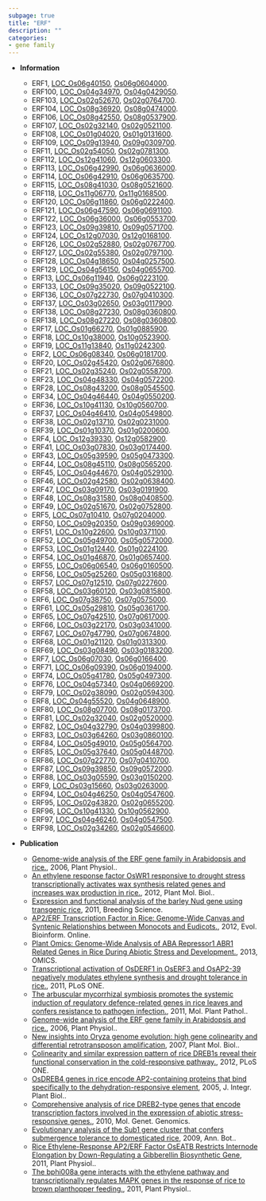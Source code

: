 ```yaml
---
subpage: true
title: "ERF"
description: ""
categories:
- gene family
---
```


* **Information**  
    + ERF1, [LOC_Os06g40150](http://rice.plantbiology.msu.edu/cgi-bin/ORF_infopage.cgi?orf=LOC_Os06g40150), [Os06g0604000](http://rapdb.dna.affrc.go.jp/viewer/gbrowse_details/irgsp1?name=Os06g0604000).
    + ERF100, [LOC_Os04g34970](http://rice.plantbiology.msu.edu/cgi-bin/ORF_infopage.cgi?orf=LOC_Os04g34970), [Os04g0429050](http://rapdb.dna.affrc.go.jp/viewer/gbrowse_details/irgsp1?name=Os04g0429050).
    + ERF103, [LOC_Os02g52670](http://rice.plantbiology.msu.edu/cgi-bin/ORF_infopage.cgi?orf=LOC_Os02g52670), [Os02g0764700](http://rapdb.dna.affrc.go.jp/viewer/gbrowse_details/irgsp1?name=Os02g0764700).
    + ERF104, [LOC_Os08g36920](http://rice.plantbiology.msu.edu/cgi-bin/ORF_infopage.cgi?orf=LOC_Os08g36920), [Os08g0474000](http://rapdb.dna.affrc.go.jp/viewer/gbrowse_details/irgsp1?name=Os08g0474000).
    + ERF106, [LOC_Os08g42550](http://rice.plantbiology.msu.edu/cgi-bin/ORF_infopage.cgi?orf=LOC_Os08g42550), [Os08g0537900](http://rapdb.dna.affrc.go.jp/viewer/gbrowse_details/irgsp1?name=Os08g0537900).
    + ERF107, [LOC_Os02g32140](http://rice.plantbiology.msu.edu/cgi-bin/ORF_infopage.cgi?orf=LOC_Os02g32140), [Os02g0521100](http://rapdb.dna.affrc.go.jp/viewer/gbrowse_details/irgsp1?name=Os02g0521100).
    + ERF108, [LOC_Os01g04020](http://rice.plantbiology.msu.edu/cgi-bin/ORF_infopage.cgi?orf=LOC_Os01g04020), [Os01g0131600](http://rapdb.dna.affrc.go.jp/viewer/gbrowse_details/irgsp1?name=Os01g0131600).
    + ERF109, [LOC_Os09g13940](http://rice.plantbiology.msu.edu/cgi-bin/ORF_infopage.cgi?orf=LOC_Os09g13940), [Os09g0309700](http://rapdb.dna.affrc.go.jp/viewer/gbrowse_details/irgsp1?name=Os09g0309700).
    + ERF11, [LOC_Os02g54050](http://rice.plantbiology.msu.edu/cgi-bin/ORF_infopage.cgi?orf=LOC_Os02g54050), [Os02g0781300](http://rapdb.dna.affrc.go.jp/viewer/gbrowse_details/irgsp1?name=Os02g0781300).
    + ERF112, [LOC_Os12g41060](http://rice.plantbiology.msu.edu/cgi-bin/ORF_infopage.cgi?orf=LOC_Os12g41060), [Os12g0603300](http://rapdb.dna.affrc.go.jp/viewer/gbrowse_details/irgsp1?name=Os12g0603300).
    + ERF113, [LOC_Os06g42990](http://rice.plantbiology.msu.edu/cgi-bin/ORF_infopage.cgi?orf=LOC_Os06g42990), [Os06g0636000](http://rapdb.dna.affrc.go.jp/viewer/gbrowse_details/irgsp1?name=Os06g0636000).
    + ERF114, [LOC_Os06g42910](http://rice.plantbiology.msu.edu/cgi-bin/ORF_infopage.cgi?orf=LOC_Os06g42910), [Os06g0635700](http://rapdb.dna.affrc.go.jp/viewer/gbrowse_details/irgsp1?name=Os06g0635700).
    + ERF115, [LOC_Os08g41030](http://rice.plantbiology.msu.edu/cgi-bin/ORF_infopage.cgi?orf=LOC_Os08g41030), [Os08g0521600](http://rapdb.dna.affrc.go.jp/viewer/gbrowse_details/irgsp1?name=Os08g0521600).
    + ERF118, [LOC_Os11g06770](http://rice.plantbiology.msu.edu/cgi-bin/ORF_infopage.cgi?orf=LOC_Os11g06770), [Os11g0168500](http://rapdb.dna.affrc.go.jp/viewer/gbrowse_details/irgsp1?name=Os11g0168500).
    + ERF120, [LOC_Os06g11860](http://rice.plantbiology.msu.edu/cgi-bin/ORF_infopage.cgi?orf=LOC_Os06g11860), [Os06g0222400](http://rapdb.dna.affrc.go.jp/viewer/gbrowse_details/irgsp1?name=Os06g0222400).
    + ERF121, [LOC_Os06g47590](http://rice.plantbiology.msu.edu/cgi-bin/ORF_infopage.cgi?orf=LOC_Os06g47590), [Os06g0691100](http://rapdb.dna.affrc.go.jp/viewer/gbrowse_details/irgsp1?name=Os06g0691100).
    + ERF122, [LOC_Os06g36000](http://rice.plantbiology.msu.edu/cgi-bin/ORF_infopage.cgi?orf=LOC_Os06g36000), [Os06g0553700](http://rapdb.dna.affrc.go.jp/viewer/gbrowse_details/irgsp1?name=Os06g0553700).
    + ERF123, [LOC_Os09g39810](http://rice.plantbiology.msu.edu/cgi-bin/ORF_infopage.cgi?orf=LOC_Os09g39810), [Os09g0571700](http://rapdb.dna.affrc.go.jp/viewer/gbrowse_details/irgsp1?name=Os09g0571700).
    + ERF124, [LOC_Os12g07030](http://rice.plantbiology.msu.edu/cgi-bin/ORF_infopage.cgi?orf=LOC_Os12g07030), [Os12g0168100](http://rapdb.dna.affrc.go.jp/viewer/gbrowse_details/irgsp1?name=Os12g0168100).
    + ERF126, [LOC_Os02g52880](http://rice.plantbiology.msu.edu/cgi-bin/ORF_infopage.cgi?orf=LOC_Os02g52880), [Os02g0767700](http://rapdb.dna.affrc.go.jp/viewer/gbrowse_details/irgsp1?name=Os02g0767700).
    + ERF127, [LOC_Os02g55380](http://rice.plantbiology.msu.edu/cgi-bin/ORF_infopage.cgi?orf=LOC_Os02g55380), [Os02g0797100](http://rapdb.dna.affrc.go.jp/viewer/gbrowse_details/irgsp1?name=Os02g0797100).
    + ERF128, [LOC_Os04g18650](http://rice.plantbiology.msu.edu/cgi-bin/ORF_infopage.cgi?orf=LOC_Os04g18650), [Os04g0257500](http://rapdb.dna.affrc.go.jp/viewer/gbrowse_details/irgsp1?name=Os04g0257500).
    + ERF129, [LOC_Os04g56150](http://rice.plantbiology.msu.edu/cgi-bin/ORF_infopage.cgi?orf=LOC_Os04g56150), [Os04g0655700](http://rapdb.dna.affrc.go.jp/viewer/gbrowse_details/irgsp1?name=Os04g0655700).
    + ERF13, [LOC_Os06g11940](http://rice.plantbiology.msu.edu/cgi-bin/ORF_infopage.cgi?orf=LOC_Os06g11940), [Os06g0223100](http://rapdb.dna.affrc.go.jp/viewer/gbrowse_details/irgsp1?name=Os06g0223100).
    + ERF133, [LOC_Os09g35020](http://rice.plantbiology.msu.edu/cgi-bin/ORF_infopage.cgi?orf=LOC_Os09g35020), [Os09g0522100](http://rapdb.dna.affrc.go.jp/viewer/gbrowse_details/irgsp1?name=Os09g0522100).
    + ERF136, [LOC_Os07g22730](http://rice.plantbiology.msu.edu/cgi-bin/ORF_infopage.cgi?orf=LOC_Os07g22730), [Os07g0410300](http://rapdb.dna.affrc.go.jp/viewer/gbrowse_details/irgsp1?name=Os07g0410300).
    + ERF137, [LOC_Os03g02650](http://rice.plantbiology.msu.edu/cgi-bin/ORF_infopage.cgi?orf=LOC_Os03g02650), [Os03g0117900](http://rapdb.dna.affrc.go.jp/viewer/gbrowse_details/irgsp1?name=Os03g0117900).
    + ERF138, [LOC_Os08g27230](http://rice.plantbiology.msu.edu/cgi-bin/ORF_infopage.cgi?orf=LOC_Os08g27230), [Os08g0360800](http://rapdb.dna.affrc.go.jp/viewer/gbrowse_details/irgsp1?name=Os08g0360800).
    + ERF138, [LOC_Os08g27220](http://rice.plantbiology.msu.edu/cgi-bin/ORF_infopage.cgi?orf=LOC_Os08g27220), [Os08g0360800](http://rapdb.dna.affrc.go.jp/viewer/gbrowse_details/irgsp1?name=Os08g0360800).
    + ERF17, [LOC_Os01g66270](http://rice.plantbiology.msu.edu/cgi-bin/ORF_infopage.cgi?orf=LOC_Os01g66270), [Os01g0885900](http://rapdb.dna.affrc.go.jp/viewer/gbrowse_details/irgsp1?name=Os01g0885900).
    + ERF18, [LOC_Os10g38000](http://rice.plantbiology.msu.edu/cgi-bin/ORF_infopage.cgi?orf=LOC_Os10g38000), [Os10g0523900](http://rapdb.dna.affrc.go.jp/viewer/gbrowse_details/irgsp1?name=Os10g0523900).
    + ERF19, [LOC_Os11g13840](http://rice.plantbiology.msu.edu/cgi-bin/ORF_infopage.cgi?orf=LOC_Os11g13840), [Os11g0242300](http://rapdb.dna.affrc.go.jp/viewer/gbrowse_details/irgsp1?name=Os11g0242300).
    + ERF2, [LOC_Os06g08340](http://rice.plantbiology.msu.edu/cgi-bin/ORF_infopage.cgi?orf=LOC_Os06g08340), [Os06g0181700](http://rapdb.dna.affrc.go.jp/viewer/gbrowse_details/irgsp1?name=Os06g0181700).
    + ERF20, [LOC_Os02g45420](http://rice.plantbiology.msu.edu/cgi-bin/ORF_infopage.cgi?orf=LOC_Os02g45420), [Os02g0676800](http://rapdb.dna.affrc.go.jp/viewer/gbrowse_details/irgsp1?name=Os02g0676800).
    + ERF21, [LOC_Os02g35240](http://rice.plantbiology.msu.edu/cgi-bin/ORF_infopage.cgi?orf=LOC_Os02g35240), [Os02g0558700](http://rapdb.dna.affrc.go.jp/viewer/gbrowse_details/irgsp1?name=Os02g0558700).
    + ERF23, [LOC_Os04g48330](http://rice.plantbiology.msu.edu/cgi-bin/ORF_infopage.cgi?orf=LOC_Os04g48330), [Os04g0572200](http://rapdb.dna.affrc.go.jp/viewer/gbrowse_details/irgsp1?name=Os04g0572200).
    + ERF28, [LOC_Os08g43200](http://rice.plantbiology.msu.edu/cgi-bin/ORF_infopage.cgi?orf=LOC_Os08g43200), [Os08g0545500](http://rapdb.dna.affrc.go.jp/viewer/gbrowse_details/irgsp1?name=Os08g0545500).
    + ERF34, [LOC_Os04g46440](http://rice.plantbiology.msu.edu/cgi-bin/ORF_infopage.cgi?orf=LOC_Os04g46440), [Os04g0550200](http://rapdb.dna.affrc.go.jp/viewer/gbrowse_details/irgsp1?name=Os04g0550200).
    + ERF36, [LOC_Os10g41130](http://rice.plantbiology.msu.edu/cgi-bin/ORF_infopage.cgi?orf=LOC_Os10g41130), [Os10g0560700](http://rapdb.dna.affrc.go.jp/viewer/gbrowse_details/irgsp1?name=Os10g0560700).
    + ERF37, [LOC_Os04g46410](http://rice.plantbiology.msu.edu/cgi-bin/ORF_infopage.cgi?orf=LOC_Os04g46410), [Os04g0549800](http://rapdb.dna.affrc.go.jp/viewer/gbrowse_details/irgsp1?name=Os04g0549800).
    + ERF38, [LOC_Os02g13710](http://rice.plantbiology.msu.edu/cgi-bin/ORF_infopage.cgi?orf=LOC_Os02g13710), [Os02g0231000](http://rapdb.dna.affrc.go.jp/viewer/gbrowse_details/irgsp1?name=Os02g0231000).
    + ERF39, [LOC_Os01g10370](http://rice.plantbiology.msu.edu/cgi-bin/ORF_infopage.cgi?orf=LOC_Os01g10370), [Os01g0200600](http://rapdb.dna.affrc.go.jp/viewer/gbrowse_details/irgsp1?name=Os01g0200600).
    + ERF4, [LOC_Os12g39330](http://rice.plantbiology.msu.edu/cgi-bin/ORF_infopage.cgi?orf=LOC_Os12g39330), [Os12g0582900](http://rapdb.dna.affrc.go.jp/viewer/gbrowse_details/irgsp1?name=Os12g0582900).
    + ERF41, [LOC_Os03g07830](http://rice.plantbiology.msu.edu/cgi-bin/ORF_infopage.cgi?orf=LOC_Os03g07830), [Os03g0174400](http://rapdb.dna.affrc.go.jp/viewer/gbrowse_details/irgsp1?name=Os03g0174400).
    + ERF43, [LOC_Os05g39590](http://rice.plantbiology.msu.edu/cgi-bin/ORF_infopage.cgi?orf=LOC_Os05g39590), [Os05g0473300](http://rapdb.dna.affrc.go.jp/viewer/gbrowse_details/irgsp1?name=Os05g0473300).
    + ERF44, [LOC_Os08g45110](http://rice.plantbiology.msu.edu/cgi-bin/ORF_infopage.cgi?orf=LOC_Os08g45110), [Os08g0565200](http://rapdb.dna.affrc.go.jp/viewer/gbrowse_details/irgsp1?name=Os08g0565200).
    + ERF45, [LOC_Os04g44670](http://rice.plantbiology.msu.edu/cgi-bin/ORF_infopage.cgi?orf=LOC_Os04g44670), [Os04g0529100](http://rapdb.dna.affrc.go.jp/viewer/gbrowse_details/irgsp1?name=Os04g0529100).
    + ERF46, [LOC_Os02g42580](http://rice.plantbiology.msu.edu/cgi-bin/ORF_infopage.cgi?orf=LOC_Os02g42580), [Os02g0638400](http://rapdb.dna.affrc.go.jp/viewer/gbrowse_details/irgsp1?name=Os02g0638400).
    + ERF47, [LOC_Os03g09170](http://rice.plantbiology.msu.edu/cgi-bin/ORF_infopage.cgi?orf=LOC_Os03g09170), [Os03g0191900](http://rapdb.dna.affrc.go.jp/viewer/gbrowse_details/irgsp1?name=Os03g0191900).
    + ERF48, [LOC_Os08g31580](http://rice.plantbiology.msu.edu/cgi-bin/ORF_infopage.cgi?orf=LOC_Os08g31580), [Os08g0408500](http://rapdb.dna.affrc.go.jp/viewer/gbrowse_details/irgsp1?name=Os08g0408500).
    + ERF49, [LOC_Os02g51670](http://rice.plantbiology.msu.edu/cgi-bin/ORF_infopage.cgi?orf=LOC_Os02g51670), [Os02g0752800](http://rapdb.dna.affrc.go.jp/viewer/gbrowse_details/irgsp1?name=Os02g0752800).
    + ERF5, [LOC_Os07g10410](http://rice.plantbiology.msu.edu/cgi-bin/ORF_infopage.cgi?orf=LOC_Os07g10410), [Os07g0204000](http://rapdb.dna.affrc.go.jp/viewer/gbrowse_details/irgsp1?name=Os07g0204000).
    + ERF50, [LOC_Os09g20350](http://rice.plantbiology.msu.edu/cgi-bin/ORF_infopage.cgi?orf=LOC_Os09g20350), [Os09g0369000](http://rapdb.dna.affrc.go.jp/viewer/gbrowse_details/irgsp1?name=Os09g0369000).
    + ERF51, [LOC_Os10g22600](http://rice.plantbiology.msu.edu/cgi-bin/ORF_infopage.cgi?orf=LOC_Os10g22600), [Os10g0371100](http://rapdb.dna.affrc.go.jp/viewer/gbrowse_details/irgsp1?name=Os10g0371100).
    + ERF52, [LOC_Os05g49700](http://rice.plantbiology.msu.edu/cgi-bin/ORF_infopage.cgi?orf=LOC_Os05g49700), [Os05g0572000](http://rapdb.dna.affrc.go.jp/viewer/gbrowse_details/irgsp1?name=Os05g0572000).
    + ERF53, [LOC_Os01g12440](http://rice.plantbiology.msu.edu/cgi-bin/ORF_infopage.cgi?orf=LOC_Os01g12440), [Os01g0224100](http://rapdb.dna.affrc.go.jp/viewer/gbrowse_details/irgsp1?name=Os01g0224100).
    + ERF54, [LOC_Os01g46870](http://rice.plantbiology.msu.edu/cgi-bin/ORF_infopage.cgi?orf=LOC_Os01g46870), [Os01g0657400](http://rapdb.dna.affrc.go.jp/viewer/gbrowse_details/irgsp1?name=Os01g0657400).
    + ERF55, [LOC_Os06g06540](http://rice.plantbiology.msu.edu/cgi-bin/ORF_infopage.cgi?orf=LOC_Os06g06540), [Os06g0160500](http://rapdb.dna.affrc.go.jp/viewer/gbrowse_details/irgsp1?name=Os06g0160500).
    + ERF56, [LOC_Os05g25260](http://rice.plantbiology.msu.edu/cgi-bin/ORF_infopage.cgi?orf=LOC_Os05g25260), [Os05g0316800](http://rapdb.dna.affrc.go.jp/viewer/gbrowse_details/irgsp1?name=Os05g0316800).
    + ERF57, [LOC_Os07g12510](http://rice.plantbiology.msu.edu/cgi-bin/ORF_infopage.cgi?orf=LOC_Os07g12510), [Os07g0227600](http://rapdb.dna.affrc.go.jp/viewer/gbrowse_details/irgsp1?name=Os07g0227600).
    + ERF58, [LOC_Os03g60120](http://rice.plantbiology.msu.edu/cgi-bin/ORF_infopage.cgi?orf=LOC_Os03g60120), [Os03g0815800](http://rapdb.dna.affrc.go.jp/viewer/gbrowse_details/irgsp1?name=Os03g0815800).
    + ERF6, [LOC_Os07g38750](http://rice.plantbiology.msu.edu/cgi-bin/ORF_infopage.cgi?orf=LOC_Os07g38750), [Os07g0575000](http://rapdb.dna.affrc.go.jp/viewer/gbrowse_details/irgsp1?name=Os07g0575000).
    + ERF61, [LOC_Os05g29810](http://rice.plantbiology.msu.edu/cgi-bin/ORF_infopage.cgi?orf=LOC_Os05g29810), [Os05g0361700](http://rapdb.dna.affrc.go.jp/viewer/gbrowse_details/irgsp1?name=Os05g0361700).
    + ERF65, [LOC_Os07g42510](http://rice.plantbiology.msu.edu/cgi-bin/ORF_infopage.cgi?orf=LOC_Os07g42510), [Os07g0617000](http://rapdb.dna.affrc.go.jp/viewer/gbrowse_details/irgsp1?name=Os07g0617000).
    + ERF66, [LOC_Os03g22170](http://rice.plantbiology.msu.edu/cgi-bin/ORF_infopage.cgi?orf=LOC_Os03g22170), [Os03g0341000](http://rapdb.dna.affrc.go.jp/viewer/gbrowse_details/irgsp1?name=Os03g0341000).
    + ERF67, [LOC_Os07g47790](http://rice.plantbiology.msu.edu/cgi-bin/ORF_infopage.cgi?orf=LOC_Os07g47790), [Os07g0674800](http://rapdb.dna.affrc.go.jp/viewer/gbrowse_details/irgsp1?name=Os07g0674800).
    + ERF68, [LOC_Os01g21120](http://rice.plantbiology.msu.edu/cgi-bin/ORF_infopage.cgi?orf=LOC_Os01g21120), [Os01g0313300](http://rapdb.dna.affrc.go.jp/viewer/gbrowse_details/irgsp1?name=Os01g0313300).
    + ERF69, [LOC_Os03g08490](http://rice.plantbiology.msu.edu/cgi-bin/ORF_infopage.cgi?orf=LOC_Os03g08490), [Os03g0183200](http://rapdb.dna.affrc.go.jp/viewer/gbrowse_details/irgsp1?name=Os03g0183200).
    + ERF7, [LOC_Os06g07030](http://rice.plantbiology.msu.edu/cgi-bin/ORF_infopage.cgi?orf=LOC_Os06g07030), [Os06g0166400](http://rapdb.dna.affrc.go.jp/viewer/gbrowse_details/irgsp1?name=Os06g0166400).
    + ERF71, [LOC_Os06g09390](http://rice.plantbiology.msu.edu/cgi-bin/ORF_infopage.cgi?orf=LOC_Os06g09390), [Os06g0194000](http://rapdb.dna.affrc.go.jp/viewer/gbrowse_details/irgsp1?name=Os06g0194000).
    + ERF74, [LOC_Os05g41780](http://rice.plantbiology.msu.edu/cgi-bin/ORF_infopage.cgi?orf=LOC_Os05g41780), [Os05g0497300](http://rapdb.dna.affrc.go.jp/viewer/gbrowse_details/irgsp1?name=Os05g0497300).
    + ERF76, [LOC_Os04g57340](http://rice.plantbiology.msu.edu/cgi-bin/ORF_infopage.cgi?orf=LOC_Os04g57340), [Os04g0669200](http://rapdb.dna.affrc.go.jp/viewer/gbrowse_details/irgsp1?name=Os04g0669200).
    + ERF79, [LOC_Os02g38090](http://rice.plantbiology.msu.edu/cgi-bin/ORF_infopage.cgi?orf=LOC_Os02g38090), [Os02g0594300](http://rapdb.dna.affrc.go.jp/viewer/gbrowse_details/irgsp1?name=Os02g0594300).
    + ERF8, [LOC_Os04g55520](http://rice.plantbiology.msu.edu/cgi-bin/ORF_infopage.cgi?orf=LOC_Os04g55520), [Os04g0648900](http://rapdb.dna.affrc.go.jp/viewer/gbrowse_details/irgsp1?name=Os04g0648900).
    + ERF80, [LOC_Os08g07700](http://rice.plantbiology.msu.edu/cgi-bin/ORF_infopage.cgi?orf=LOC_Os08g07700), [Os08g0173700](http://rapdb.dna.affrc.go.jp/viewer/gbrowse_details/irgsp1?name=Os08g0173700).
    + ERF81, [LOC_Os02g32040](http://rice.plantbiology.msu.edu/cgi-bin/ORF_infopage.cgi?orf=LOC_Os02g32040), [Os02g0520000](http://rapdb.dna.affrc.go.jp/viewer/gbrowse_details/irgsp1?name=Os02g0520000).
    + ERF82, [LOC_Os04g32790](http://rice.plantbiology.msu.edu/cgi-bin/ORF_infopage.cgi?orf=LOC_Os04g32790), [Os04g0399800](http://rapdb.dna.affrc.go.jp/viewer/gbrowse_details/irgsp1?name=Os04g0399800).
    + ERF83, [LOC_Os03g64260](http://rice.plantbiology.msu.edu/cgi-bin/ORF_infopage.cgi?orf=LOC_Os03g64260), [Os03g0860100](http://rapdb.dna.affrc.go.jp/viewer/gbrowse_details/irgsp1?name=Os03g0860100).
    + ERF84, [LOC_Os05g49010](http://rice.plantbiology.msu.edu/cgi-bin/ORF_infopage.cgi?orf=LOC_Os05g49010), [Os05g0564700](http://rapdb.dna.affrc.go.jp/viewer/gbrowse_details/irgsp1?name=Os05g0564700).
    + ERF85, [LOC_Os05g37640](http://rice.plantbiology.msu.edu/cgi-bin/ORF_infopage.cgi?orf=LOC_Os05g37640), [Os05g0448700](http://rapdb.dna.affrc.go.jp/viewer/gbrowse_details/irgsp1?name=Os05g0448700).
    + ERF86, [LOC_Os07g22770](http://rice.plantbiology.msu.edu/cgi-bin/ORF_infopage.cgi?orf=LOC_Os07g22770), [Os07g0410700](http://rapdb.dna.affrc.go.jp/viewer/gbrowse_details/irgsp1?name=Os07g0410700).
    + ERF87, [LOC_Os09g39850](http://rice.plantbiology.msu.edu/cgi-bin/ORF_infopage.cgi?orf=LOC_Os09g39850), [Os09g0572000](http://rapdb.dna.affrc.go.jp/viewer/gbrowse_details/irgsp1?name=Os09g0572000).
    + ERF88, [LOC_Os03g05590](http://rice.plantbiology.msu.edu/cgi-bin/ORF_infopage.cgi?orf=LOC_Os03g05590), [Os03g0150200](http://rapdb.dna.affrc.go.jp/viewer/gbrowse_details/irgsp1?name=Os03g0150200).
    + ERF9, [LOC_Os03g15660](http://rice.plantbiology.msu.edu/cgi-bin/ORF_infopage.cgi?orf=LOC_Os03g15660), [Os03g0263000](http://rapdb.dna.affrc.go.jp/viewer/gbrowse_details/irgsp1?name=Os03g0263000).
    + ERF94, [LOC_Os04g46250](http://rice.plantbiology.msu.edu/cgi-bin/ORF_infopage.cgi?orf=LOC_Os04g46250), [Os04g0547600](http://rapdb.dna.affrc.go.jp/viewer/gbrowse_details/irgsp1?name=Os04g0547600).
    + ERF95, [LOC_Os02g43820](http://rice.plantbiology.msu.edu/cgi-bin/ORF_infopage.cgi?orf=LOC_Os02g43820), [Os02g0655200](http://rapdb.dna.affrc.go.jp/viewer/gbrowse_details/irgsp1?name=Os02g0655200).
    + ERF96, [LOC_Os10g41330](http://rice.plantbiology.msu.edu/cgi-bin/ORF_infopage.cgi?orf=LOC_Os10g41330), [Os10g0562900](http://rapdb.dna.affrc.go.jp/viewer/gbrowse_details/irgsp1?name=Os10g0562900).
    + ERF97, [LOC_Os04g46240](http://rice.plantbiology.msu.edu/cgi-bin/ORF_infopage.cgi?orf=LOC_Os04g46240), [Os04g0547500](http://rapdb.dna.affrc.go.jp/viewer/gbrowse_details/irgsp1?name=Os04g0547500).
    + ERF98, [LOC_Os02g34260](http://rice.plantbiology.msu.edu/cgi-bin/ORF_infopage.cgi?orf=LOC_Os02g34260), [Os02g0546600](http://rapdb.dna.affrc.go.jp/viewer/gbrowse_details/irgsp1?name=Os02g0546600).

* **Publication**  
    + [Genome-wide analysis of the ERF gene family in Arabidopsis and rice.](http://www.ncbi.nlm.nih.gov/pubmed?term=Genome-wide+analysis+of+the+ERF+gene+family+in+Arabidopsis+and+rice.%5BTitle%5D), 2006, Plant Physiol..
    + [An ethylene response factor OsWR1 responsive to drought stress transcriptionally activates wax synthesis related genes and increases wax production in rice.](http://www.ncbi.nlm.nih.gov/pubmed?term=An+ethylene+response+factor+OsWR1+responsive+to+drought+stress+transcriptionally+activates+wax+synthesis+related+genes+and+increases+wax+production+in+rice.%5BTitle%5D), 2012, Plant Mol. Biol..
    + [Expression and functional analysis of the barley Nud gene using transgenic rice](http://www.ncbi.nlm.nih.gov/pubmed?term=Expression+and+functional+analysis+of+the+barley+Nud+gene+using+transgenic+rice%5BTitle%5D), 2011, Breeding Science.
    + [AP2/ERF Transcription Factor in Rice: Genome-Wide Canvas and Syntenic Relationships between Monocots and Eudicots.](http://www.ncbi.nlm.nih.gov/pubmed?term=AP2/ERF+Transcription+Factor+in+Rice:+Genome-Wide+Canvas+and+Syntenic+Relationships+between+Monocots+and+Eudicots.%5BTitle%5D), 2012, Evol. Bioinform. Online.
    + [Plant Omics: Genome-Wide Analysis of ABA Repressor1 ABR1 Related Genes in Rice During Abiotic Stress and Development.](http://www.ncbi.nlm.nih.gov/pubmed?term=Plant+Omics:+Genome-Wide+Analysis+of+ABA+Repressor1+ABR1+Related+Genes+in+Rice+During+Abiotic+Stress+and+Development.%5BTitle%5D), 2013, OMICS.
    + [Transcriptional activation of OsDERF1 in OsERF3 and OsAP2-39 negatively modulates ethylene synthesis and drought tolerance in rice.](http://www.ncbi.nlm.nih.gov/pubmed?term=Transcriptional+activation+of+OsDERF1+in+OsERF3+and+OsAP2-39+negatively+modulates+ethylene+synthesis+and+drought+tolerance+in+rice.%5BTitle%5D), 2011, PLoS ONE.
    + [The arbuscular mycorrhizal symbiosis promotes the systemic induction of regulatory defence-related genes in rice leaves and confers resistance to pathogen infection.](http://www.ncbi.nlm.nih.gov/pubmed?term=The+arbuscular+mycorrhizal+symbiosis+promotes+the+systemic+induction+of+regulatory+defence-related+genes+in+rice+leaves+and+confers+resistance+to+pathogen+infection.%5BTitle%5D), 2011, Mol. Plant Pathol..
    + [Genome-wide analysis of the ERF gene family in Arabidopsis and rice.](http://www.ncbi.nlm.nih.gov/pubmed?term=Genome-wide+analysis+of+the+ERF+gene+family+in+Arabidopsis+and+rice.%5BTitle%5D), 2006, Plant Physiol..
    + [New insights into Oryza genome evolution: high gene colinearity and differential retrotransposon amplification](http://www.ncbi.nlm.nih.gov/pubmed?term=New+insights+into+Oryza+genome+evolution:+high+gene+colinearity+and+differential+retrotransposon+amplification%5BTitle%5D), 2007, Plant Mol. Biol..
    + [Colinearity and similar expression pattern of rice DREB1s reveal their functional conservation in the cold-responsive pathway.](http://www.ncbi.nlm.nih.gov/pubmed?term=Colinearity+and+similar+expression+pattern+of+rice+DREB1s+reveal+their+functional+conservation+in+the+cold-responsive+pathway.%5BTitle%5D), 2012, PLoS ONE.
    + [OsDREB4 genes in rice encode AP2-containing proteins that bind specifically to the dehydration-responsive element](http://www.ncbi.nlm.nih.gov/pubmed?term=OsDREB4+genes+in+rice+encode+AP2-containing+proteins+that+bind+specifically+to+the+dehydration-responsive+element%5BTitle%5D), 2005, J. Integr. Plant Biol..
    + [Comprehensive analysis of rice DREB2-type genes that encode transcription factors involved in the expression of abiotic stress-responsive genes.](http://www.ncbi.nlm.nih.gov/pubmed?term=Comprehensive+analysis+of+rice+DREB2-type+genes+that+encode+transcription+factors+involved+in+the+expression+of+abiotic+stress-responsive+genes.%5BTitle%5D), 2010, Mol. Genet. Genomics.
    + [Evolutionary analysis of the Sub1 gene cluster that confers submergence tolerance to domesticated rice](http://www.ncbi.nlm.nih.gov/pubmed?term=Evolutionary+analysis+of+the+Sub1+gene+cluster+that+confers+submergence+tolerance+to+domesticated+rice%5BTitle%5D), 2009, Ann. Bot..
    + [Rice Ethylene-Response AP2/ERF Factor OsEATB Restricts Internode Elongation by Down-Regulating a Gibberellin Biosynthetic Gene](http://www.ncbi.nlm.nih.gov/pubmed?term=Rice+Ethylene-Response+AP2/ERF+Factor+OsEATB+Restricts+Internode+Elongation+by+Down-Regulating+a+Gibberellin+Biosynthetic+Gene%5BTitle%5D), 2011, Plant Physiol..
    + [The bphi008a gene interacts with the ethylene pathway and transcriptionally regulates MAPK genes in the response of rice to brown planthopper feeding.](http://www.ncbi.nlm.nih.gov/pubmed?term=The+bphi008a+gene+interacts+with+the+ethylene+pathway+and+transcriptionally+regulates+MAPK+genes+in+the+response+of+rice+to+brown+planthopper+feeding.%5BTitle%5D), 2011, Plant Physiol..


